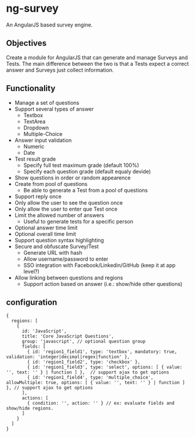 # ng-survey
An AngularJS based survey engine.

## Objectives
Create a module for AngularJS that can generate and manage Surveys and Tests.
The main difference between the two is that a Tests expect a correct answer and Surveys just collect information.

## Functionality
- Manage a set of questions
- Support several types of answer
  - Textbox
  - TextArea
  - Dropdown
  - Multiple-Choice
- Answer input validation
  - Numeric
  - Date
- Test result grade
  - Specify full test maximum grade (default 100%)
  - Specify each question grade (default equaly devide)
- Show questions in order or random appearence
- Create from pool of questions
  - Be able to generate a Test from a pool of questions
- Support reply once
 - Only allow the user to see the question once
 - Only allow the user to enter que Test once
- Limit the allowed number of answers
  - Useful to generate tests for a specific person
- Optional answer time limit
- Optional overall time limit
- Support question syntax highlighting
- Secure and obfuscate Survey/Test
  - Generate URL with hash
  - Allow username/password to enter
  - SSO integration with Facebook/Linkedin/GitHub (keep it at app level?) 
- Allow linking between questions and regions
  - Support action based on answer (i.e.: show/hide other questions)

## configuration

    {
      regions: [
        {
          id: 'JavaScript',
          title: 'Core JavaScript Questions',
          group: 'javascript', // optional question group
          fields: [
            { id: 'region1_field1', type: 'textbox', mandatory: true, validation: 'integer|decimal|regex|function' },
            { id: 'region1_field2', type: 'checkbox' },
            { id: 'region1_field3', type: 'select', options: [ { value: '', text: '' } | function ] },  // support ajax to get options
            { id: 'region1_field4', type: 'multiple_choice', allowMultiple: true, options: [ { value: '', text: '' } | function ] }, // support ajax to get options
          ],
          actions: [
            { condition: '', action: '' } // ex: evaluate fields and show/hide regions.
          ]
        }
      ]
    }